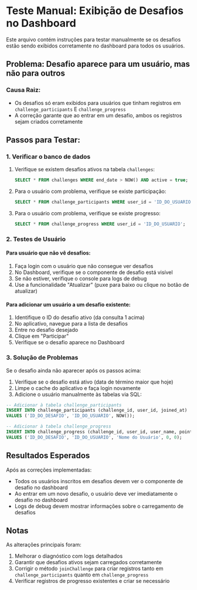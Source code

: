 # Teste Manual: Exibição de Desafios no Dashboard

Este arquivo contém instruções para testar manualmente se os desafios estão sendo exibidos corretamente no dashboard para todos os usuários.

## Problema: Desafio aparece para um usuário, mas não para outros

### Causa Raiz:
- Os desafios só eram exibidos para usuários que tinham registros em `challenge_participants` E `challenge_progress`
- A correção garante que ao entrar em um desafio, ambos os registros sejam criados corretamente

## Passos para Testar:

### 1. Verificar o banco de dados
1. Verifique se existem desafios ativos na tabela `challenges`:
   ```sql
   SELECT * FROM challenges WHERE end_date > NOW() AND active = true;
   ```

2. Para o usuário com problema, verifique se existe participação:
   ```sql
   SELECT * FROM challenge_participants WHERE user_id = 'ID_DO_USUARIO';
   ```

3. Para o usuário com problema, verifique se existe progresso:
   ```sql
   SELECT * FROM challenge_progress WHERE user_id = 'ID_DO_USUARIO';
   ```

### 2. Testes de Usuário

#### Para usuário que não vê desafios:
1. Faça login com o usuário que não consegue ver desafios
2. No Dashboard, verifique se o componente de desafio está visível
3. Se não estiver, verifique o console para logs de debug
4. Use a funcionalidade "Atualizar" (puxe para baixo ou clique no botão de atualizar)

#### Para adicionar um usuário a um desafio existente:
1. Identifique o ID do desafio ativo (da consulta 1 acima)
2. No aplicativo, navegue para a lista de desafios 
3. Entre no desafio desejado
4. Clique em "Participar"
5. Verifique se o desafio aparece no Dashboard

### 3. Solução de Problemas

Se o desafio ainda não aparecer após os passos acima:

1. Verifique se o desafio está ativo (data de término maior que hoje)
2. Limpe o cache do aplicativo e faça login novamente
3. Adicione o usuário manualmente às tabelas via SQL:

```sql
-- Adicionar à tabela challenge_participants
INSERT INTO challenge_participants (challenge_id, user_id, joined_at)
VALUES ('ID_DO_DESAFIO', 'ID_DO_USUARIO', NOW());

-- Adicionar à tabela challenge_progress
INSERT INTO challenge_progress (challenge_id, user_id, user_name, points, completion_percentage)
VALUES ('ID_DO_DESAFIO', 'ID_DO_USUARIO', 'Nome do Usuário', 0, 0);
```

## Resultados Esperados

Após as correções implementadas:
- Todos os usuários inscritos em desafios devem ver o componente de desafio no dashboard
- Ao entrar em um novo desafio, o usuário deve ver imediatamente o desafio no dashboard
- Logs de debug devem mostrar informações sobre o carregamento de desafios

## Notas

As alterações principais foram:
1. Melhorar o diagnóstico com logs detalhados
2. Garantir que desafios ativos sejam carregados corretamente
3. Corrigir o método `joinChallenge` para criar registros tanto em `challenge_participants` quanto em `challenge_progress`
4. Verificar registros de progresso existentes e criar se necessário 